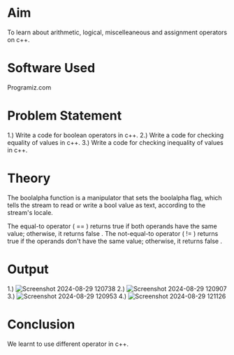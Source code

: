 # Aim
To learn about arithmetic, logical, miscelleaneous and assignment operators on c++.
# Software Used
Programiz.com

# Problem Statement
1.) Write a code for boolean operators in c++.
2.) Write a code for checking equality of values in c++.
3.) Write a code for checking inequality of values in c++.

# Theory
The boolalpha function is a manipulator that sets the boolalpha flag, which tells the stream to read or write a bool value as text, according to the stream's locale.

The equal-to operator ( == ) returns true if both operands have the same value; otherwise, it returns false . The not-equal-to operator ( != ) returns true if the operands don't have the same value; otherwise, it returns false .

# Output
1.) ![Screenshot 2024-08-29 120738](https://github.com/user-attachments/assets/a5bb024b-31ea-4385-8ecb-1aa9b236a549)
2.) ![Screenshot 2024-08-29 120907](https://github.com/user-attachments/assets/d62c8d80-2898-44b5-846e-cd74edbcd3e9)
3.) ![Screenshot 2024-08-29 120953](https://github.com/user-attachments/assets/6a2bf535-6246-40e9-986b-1255e43f3a32)
4.) ![Screenshot 2024-08-29 121126](https://github.com/user-attachments/assets/f04d8061-82e9-4d99-871d-405db431fc23)


# Conclusion
We learnt to use different operator in c++.


